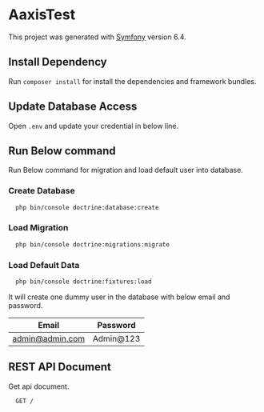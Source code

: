 # AaxisTest

This project was generated with [Symfony](https://symfony.com/doc/current/index.html) version 6.4.

## Install Dependency

Run `composer install` for install the dependencies and framework bundles.

## Update Database Access

Open `.env` and update your credential in below line.

## Run Below command

Run Below command for migration and load default user into database.
### Create Database
```sh
  php bin/console doctrine:database:create
```
### Load Migration
```sh
  php bin/console doctrine:migrations:migrate
```

### Load Default Data

```sh
  php bin/console doctrine:fixtures:load
```
It will create one dummy user in the database with below email and password.

| Email | Password |
| ------ | ------ |
| admin@admin.com | Admin@123 |

## REST API Document

Get api document.

```http
  GET /
```
